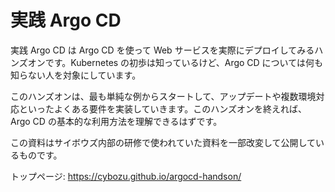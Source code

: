 # 実践 Argo CD

実践 Argo CD は Argo CD を使って Web サービスを実際にデプロイしてみるハンズオンです。Kubernetes の初歩は知っているけど、Argo CD については何も知らない人を対象にしています。

このハンズオンは、最も単純な例からスタートして、アップデートや複数環境対応といったよくある要件を実装していきます。このハンズオンを終えれば、Argo CD の基本的な利用方法を理解できるはずです。

この資料はサイボウズ内部の研修で使われていた資料を一部改変して公開しているものです。

トップページ: https://cybozu.github.io/argocd-handson/
